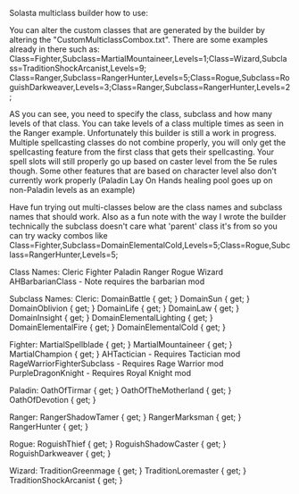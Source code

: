 Solasta multiclass builder how to use:

You can alter the custom classes that are generated by the builder by altering the "CustomMulticlassCombox.txt".
There are some examples already in there such as:
Class=Fighter,Subclass=MartialMountaineer,Levels=1;Class=Wizard,Subclass=TraditionShockArcanist,Levels=9;
Class=Ranger,Subclass=RangerHunter,Levels=5;Class=Rogue,Subclass=RoguishDarkweaver,Levels=3;Class=Ranger,Subclass=RangerHunter,Levels=2;

AS you can see, you need to specify the class, subclass and how many levels of that class.
You can take levels of a class multiple times as seen in the Ranger example.
Unfortunately this builder is still a work in progress.  
Multiple spellcasting classes do not combine properly, you will only get the spellcasting feature from the first class that gets their spellcasting.
Your spell slots will still properly go up based on caster level from the 5e rules though.
Some other features that are based on character level also don't currently work properly (Paladin Lay On Hands healing pool goes up on non-Paladin levels as an example)

Have fun trying out multi-classes below are the class names and subclass names that should work.
Also as a fun note with the way I wrote the builder technically the subclass doesn't care what 'parent' class it's from so you can try wacky combos like 
Class=Fighter,Subclass=DomainElementalCold,Levels=5;Class=Rogue,Subclass=RangerHunter,Levels=5;

Class Names:
Cleric
Fighter
Paladin
Ranger
Rogue
Wizard
AHBarbarianClass - Note requires the barbarian mod

Subclass Names:
Cleric:
DomainBattle { get; }
DomainSun { get; }
DomainOblivion { get; }
DomainLife { get; }
DomainLaw { get; }
DomainInsight { get; }
DomainElementalLighting { get; }
DomainElementalFire { get; }
DomainElementalCold { get; }

Fighter:
MartialSpellblade { get; }
MartialMountaineer { get; }
MartialChampion { get; }
AHTactician - Requires Tactician mod
RageWarriorFighterSubclass - Requires Rage Warrior mod
PurpleDragonKnight - Requires Royal Knight mod

Paladin:
OathOfTirmar { get; }
OathOfTheMotherland { get; }
OathOfDevotion { get; }

Ranger:
RangerShadowTamer { get; }
RangerMarksman { get; }
RangerHunter { get; }

Rogue:
RoguishThief { get; }
RoguishShadowCaster { get; }
RoguishDarkweaver { get; }

Wizard:
TraditionGreenmage { get; }
TraditionLoremaster { get; }
TraditionShockArcanist { get; }